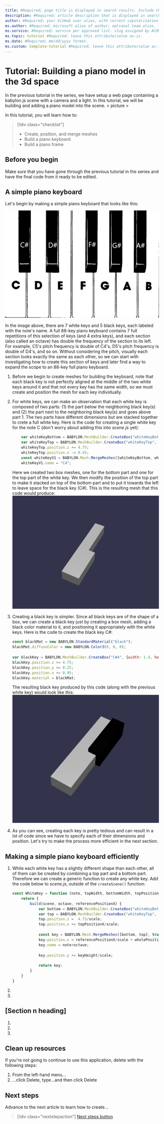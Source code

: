 ```yaml
---
title: #Required; page title is displayed in search results. Include the brand.
description: #Required; article description that is displayed in search results. 
author: #Required; your GitHub user alias, with correct capitalization.
ms.author: #Required; microsoft alias of author; optional team alias.
ms.service: #Required; service per approved list. slug assigned by ACOM.
ms.topic: tutorial #Required; leave this attribute/value as-is.
ms.date: #Required; mm/dd/yyyy format.
ms.custom: template-tutorial #Required; leave this attribute/value as-is.
---
```


<!--
Remove all the comments in this template before you sign-off or merge to the 
main branch.
-->

<!--
This template provides the basic structure of a tutorial article.
See the [tutorial guidance](contribute-how-to-mvc-tutorial.md) in the contributor guide.

To provide feedback on this template contact 
[the templates workgroup](mailto:templateswg@microsoft.com).
-->

<!-- 1. H1 
Required. Start with "Tutorial: ". Make the first word following "Tutorial: " a 
verb.
-->

# Tutorial: Building a piano model in the 3d space

<!-- 2. Introductory paragraph 
Required. Lead with a light intro that describes, in customer-friendly language, 
what the customer will learn, or do, or accomplish. Answer the fundamental “why 
would I want to do this?” question. Keep it short.
-->

In the previous tutorial in the series, we have setup a web page containing a babylon.js scene with a camera and a light. In this tutorial, we will be building and adding a piano model into the scene.
< picture >

<!-- 3. Tutorial outline 
Required. Use the format provided in the list below.
-->

In this tutorial, you will learn how to:

> [!div class="checklist"]
> * Create, position, and merge meshes
> * Build a piano keyboard
> * Build a piano frame

<!-- 4. Prerequisites 
Required. First prerequisite is a link to a free trial account if one exists. If there 
are no prerequisites, state that no prerequisites are needed for this tutorial.
-->

## Before you begin

Make sure that you have gone through the previous tutorial in the series and have the final code from it ready to be edited.

## A simple piano keyboard
Let's begin by making a simple piano keyboard that looks like this:

![Piano octave description](../images/piano-octave.jpg)

In the image above, there are 7 white keys and 5 black keys, each labeled with the note's name. A full 88-key piano keyboard contains 7 full repetitions of this selection of keys (and 4 extra keys), and each section (also called an octave) has double the frequency of the section to its left. For example, C5's pitch frequency is double of C4's, D5's pitch frequency is double of D4's, and so on. Without considering the pitch, visually each section looks exactly the same as each other, so we can start with investigating how to create this section of keys and later find a way to expand the scope to an 88-key full piano keyboard.

1. Before we begin to create meshes for building the keyboard, note that each black key is not perfectly aligned at the middle of the two white keys around it and that not every key has the same width, so we must create and position the mesh for each key individually.
1. For white keys, we can make an observation that each white key is composed of two parts: (1) the part below the neighboring black key(s) and (2) the part next to the neighboring black key(s) and goes above part 1. The two parts have different dimensions but are stacked together to crete a full white key. Here is the code for creating a single white key for the note C (don't worry about adding this into *scene.js* yet):

    ```javascript
        var whiteKeyBottom = BABYLON.MeshBuilder.CreateBox("whiteKeyBottom", {width: 2.3, height: 1.5, depth: 4.5}, scene);
        var whiteKeyTop = BABYLON.MeshBuilder.CreateBox("whiteKeyTop", {width: 1.4, height: 1.5, depth: 5}, scene);
        whiteKeyTop.position.z += 4.75;
        whiteKeyTop.position.x -= 0.45;
        const whiteKeyV1 = BABYLON.Mesh.MergeMeshes([whiteKeyBottom, whiteKeyTop], true, false, null, false, false);
        whiteKeyV1.name = "C4";
    ```

    Here we created two box meshes, one for the bottom part and one for the top part of the white key. We then modify the position of the top part to make it stacked on top of the bottom part and to put it towards the left to leave space for the black key (C#). This is the resulting mesh that this code would produce:
    ![White Key C](../images/white-key-c.png)

1. Creating a black key is simpler. Since all black keys are of the shape of a box, we can create a black key just by creating a box mesh, adding a black color material to it, and positioning it appropriately with the white keys. Here is the code to create the black key C#:

    ```javascript
    const blackMat = new BABYLON.StandardMaterial("black");
    blackMat.diffuseColor = new BABYLON.Color3(0, 0, 0);

    var blackKey = BABYLON.MeshBuilder.CreateBox("C#4", {width: 1.4, height: 2, depth: 5}, scene);
    blackKey.position.z += 4.75;
    blackKey.position.y += 0.25;
    blackKey.position.x += 0.95;
    blackKey.material = blackMat;
    ```

    The resulting black key produced by this code (along with the previous white key) would look like this:
    ![Black Key C#](../images/black-key-csharp.png)

1. As you can see, creating each key is pretty tedious and can result in a lot of code since we have to specify each of their dimensions and position. Let's try to make the process more efficient in the next section.

## Making a simple piano keyboard efficiently

1. While each white key has a slightly different shape than each other, all of them can be created by combining a top part and a bottom part. Therefore we can create a generic function to create any white key. Add the code below to *scene.js*, outside of the `createScene()` function:

    ```javascript
    const WhiteKey = function (note, topWidth, bottomWidth, topPositionX, wholePositionX) {
        return {
            build(scene, octave, referencePositionX) {
                var bottom = BABYLON.MeshBuilder.CreateBox("whiteKeyBottom", {width: bottomWidth/scale, height: 1.5/scale, depth: 4.5/scale}, scene);
                var top = BABYLON.MeshBuilder.CreateBox("whiteKeyTop", {width: topWidth/scale, height: 1.5/scale, depth: 5/scale}, scene);
                top.position.z =  4.75/scale;
                top.position.x += topPositionX/scale;
    
                const key = BABYLON.Mesh.MergeMeshes([bottom, top], true, false, null, false, false);
                key.position.x = referencePositionX/scale + wholePositionX/scale;
                key.name = note+octave;
                
                key.position.y += keyHeight/scale;
    
                return key;
            }
        }
    }
    ```

1. <!-- Step 2 -->
1. <!-- Step n -->

## [Section n heading]
<!-- Introduction paragraph -->
1. <!-- Step 1 -->
1. <!-- Step 2 -->
1. <!-- Step n -->

<!-- 6. Clean up resources
Required. If resources were created during the tutorial. If no resources were created, 
state that there are no resources to clean up in this section.
-->

## Clean up resources

If you're not going to continue to use this application, delete
<resources> with the following steps:

1. From the left-hand menu...
1. ...click Delete, type...and then click Delete

<!-- 7. Next steps
Required: A single link in the blue box format. Point to the next logical tutorial 
in a series, or, if there are no other tutorials, to some other cool thing the 
customer can do. 
-->

## Next steps

Advance to the next article to learn how to create...
> [!div class="nextstepaction"]
> [Next steps button](contribute-how-to-mvc-tutorial.md)

<!--
Remove all the comments in this template before you sign-off or merge to the 
main branch.
-->
